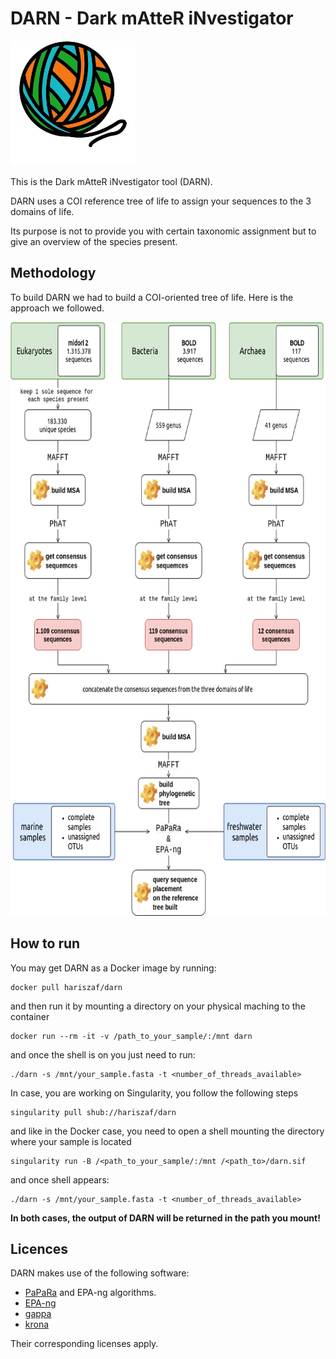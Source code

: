 # DARN - Dark mAtteR iNvestigator


<img src="https://raw.githubusercontent.com/hariszaf/darn/main/figures/darn_logo.png" width="200" height="200">



This is the Dark mAtteR iNvestigator tool (DARN).

DARN uses a COI reference tree of life to assign your sequences to the 3 domains of life.

Its purpose is not to provide you with certain taxonomic assignment but to give an overview of the species present. 

## Methodology

To build DARN we had to build a COI-oriented tree of life. Here is the approach we followed. 

<img src="https://raw.githubusercontent.com/hariszaf/darn/main/figures/darn_workflow.png" width="700" height="950">


## How to run 

You may get DARN as a Docker image by running: 

```
docker pull hariszaf/darn
```

and then run it by mounting a directory on your physical maching to the container 

```
docker run --rm -it -v /path_to_your_sample/:/mnt darn
```

and once the shell is on you just need to run:

```
./darn -s /mnt/your_sample.fasta -t <number_of_threads_available>
```

In case, you are working on Singularity, you follow the following steps


```
singularity pull shub://hariszaf/darn
```

and like in the Docker case, you need to open a shell mounting the directory where your sample is located

```
singularity run -B /<path_to_your_sample/:/mnt /<path_to>/darn.sif
```

and once shell appears:

```
./darn -s /mnt/your_sample.fasta -t <number_of_threads_available>
```

**In both cases, the output of DARN will be returned in the path you mount!**


## Licences
DARN makes use of the following software:
* [PaPaRa](https://cme.h-its.org/exelixis/web/software/papara/index.html) and EPA-ng algorithms. 
* [EPA-ng](https://github.com/Pbdas/epa-ng)
* [gappa](https://github.com/lczech/gappa/)
* [krona](https://github.com/marbl/Krona/wiki)

Their corresponding licenses apply. 









